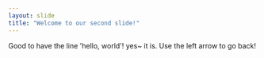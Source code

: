 ```yaml
---
layout: slide
title: "Welcome to our second slide!"
---
```

Good to have the line 'hello, world'! yes~ it is.
Use the left arrow to go back!

